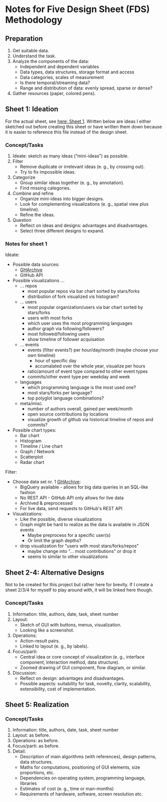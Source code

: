 # Notes for Five Design Sheet (FDS) Methodology

## Preparation

1. Get suitable data.
2. Understand the task.
3. Analyze the components of the data:
    * Independent and dependent variables
    * Data types, data structures, storage format and access
    * Data categories, scales of measurement
    * Is there temporal/streaming data?
    * Range and distribution of data: evenly spread, sparse or dense?
4. Gather resources (paper, colored pens).

## Sheet 1: Ideation

For  the actual sheet, see [here: Sheet 1](./submissions/VisHub-design-sheet1.png).
Written below are ideas I either sketched out before creating this sheet or have written them down because it is easier to reference this file instead of the design sheet.

### Concept/Tasks

1. Ideate: sketch as many ideas (“mini-ideas”) as possible.
2. Filter
   * Remove duplicate or irrelevant ideas (e. g., by crossing out).
   * Try to fix impossible ideas.
3. Categorize
   * Group similar ideas together (e. g., by annotation).
   * Find missing categories.
4. Combine and refine
   * Organize mini-ideas into bigger designs.
   * Look for complementing visualizations (e. g., spatial view plus timeline).
   * Refine the ideas.
5. Question
   * Reflect on ideas and designs: advantages and disadvantages.
   * Select three different designs to expand.

### Notes for sheet 1

Ideate:

* Possible data sources:
  * [GHArchive][1]
  * GitHub API
* Possible visualizations ...
  * ... repos
    * most popular repos via bar chart sorted by stars/forks
    * distribution of fork visualized vis histogram?
  * ... users
    * most popular organization/users via bar chart sorted by stars/forks
    * users with most forks
    * which user uses the most programming languages
    * author graph via following/followers?   
    * most followed/following users
    * show timeline of follower acquisation
  * ... events
    * events (filter events?) per hour/day/month (maybe choose your own timeline)
      * hour of specific day
      * accumalated over the whole year, visualize per hours
    * ratio/amount of event type compared to other event types
    * commits/other event type per weekday and week
  * languages
    * which programming language is the most used one?
    * most stars/forks per language?
    * top polyglot language combinations?
  * meta/misc.
    * number of authors overall, gained per week/month
    * open source contributions by locations
    * visualize growth of github via historical timeline of repos and commits?
* Possible chart types:
  * Bar chart
  * Histogram
  * Timeline / Line chart
  * Graph / Network
  * Scatterplot
  * Radar chart

Filter:

* Choose data set nr. 1 [GHArchive][1]:
  * BigQuery available - allows for big data queries in an SQL-like fashion
  * No REST API - GitHub API only allows for live data
  * Archived & preprocessed
  * For live data, send requests to GitHub's REST API
* Visualizations:
  * Like the possible, diverse visualizations
  * Graph might be hard to realize as the data is available in JSON events
    * Maybe preprocess for a specific user(s)
    * Or limit the graph depths?
  * drop visualization for "users with most stars/forks/repos"
    * maybe change into  "... most contributions" or drop it
    * seems to similar to other visualizations

## Sheet 2-4: Alternative Designs

Not to be created for this project but rather here for brevity.
If I create a sheet 2/3/4 for myself to play around with, it will be linked here though.

### Concept/Tasks

1. Information: title, authors, date, task, sheet number
2. Layout:
   * Sketch of GUI with buttons, menus, visualization.
   * Looking like a screenshot.
3. Operations:
   * Action-result pairs.
   * Linked to layout (e. g., by labels).
4. Focus/parti:
   * Central idea or core concept of visualization (e. g., interface component, interaction method,
data structure).
   * Zoomed drawing of GUI component, flow diagram, or similar.
5. Discussion:
   * Reflect on design: advantages and disadvantages.
   * Possible aspects: suitability for task, novelty, clarity, scalability, extensibility, cost of implementation.

## Sheet 5: Realization

### Concept/Tasks

1. Information: title, authors, date, task, sheet number
2. Layout: as before.
3. Operations: as before.
4. Focus/parti: as before.
5. Detail:
   * Description of main algorithms (with references), design patterns, data structures.
   * Maths for computations, positioning of GUI elements, size proportions, etc.
   * Dependencies on operating system, programming language, libraries
   * Estimates of cost (e. g., time or man-months)
   * Requirements of hardware, software, screen resolution etc.

[1]: <https://www.gharchive.org/> "GHArchive"
